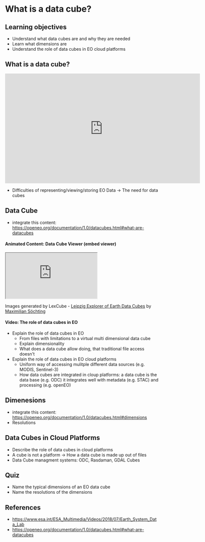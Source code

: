 # What is a data cube?

## Learning objectives
- Understand what data cubes are and why they are needed
- Learn what dimensions are
- Understand the role of data cubes in EO cloud platforms

## What is a data cube?
<iframe src="https://www.esa.int/content/view/embedjw/504327" width="640" height="360" frameborder="0"></iframe>

- Difficulties of representing/viewing/storing EO Data -> The need for data cubes

## Data Cube
- integrate this content: https://openeo.org/documentation/1.0/datacubes.html#what-are-datacubes

#### Animated Content: Data Cube Viewer (embed viewer)
<iframe src="https://www.lexcube.org/?!esdc-2.1.1-high-res/air_temperature_2m/1472-1836/0-2156/2248-4408"></iframe>

Images generated by LexCube - [Leipzig Explorer of Earth Data Cubes](https://www.lexcube.org/) by [Maximilian Söchting](https://rsc4earth.de/authors/msoechting/)

#### Video: The role of data cubes in EO
- Explain the role of data cubes in EO
  - From files with limitations to a virtual multi dimensional data cube
  - Explain dimensionality
  - What does a data cube allow doing, that traditional file access doesn't
- Explain the role of data cubes in EO cloud platforms
  - Uniform way of accessing mulitple different data sources (e.g. MODIS, Sentinel-3)
  - How data cubes are integrated in cloup platforms: a data cube is the data base (e.g. ODC) it integrates well with metadata (e.g. STAC) and processing (e.g. openEO)

## Dimenesions 
- integrate this content: https://openeo.org/documentation/1.0/datacubes.html#dimensions
- Resolutions

## Data Cubes in Cloud Platforms
- Describe the role of data cubes in cloud platforms
- A cube is not a platform -> How a data cube is made up out of files
- Data Cube managment systems: ODC, Rasdaman, GDAL Cubes

## Quiz
- Name the typical dimensions of an EO data cube
- Name the resolutions of the dimensions

## References
- https://www.esa.int/ESA_Multimedia/Videos/2018/07/Earth_System_Data_Lab
- https://openeo.org/documentation/1.0/datacubes.html#what-are-datacubes
